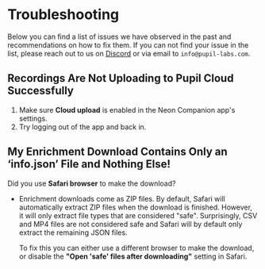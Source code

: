 # Troubleshooting

Below you can find a list of issues we have observed in the past and recommendations on how to fix them. If you can not find your issue in the list, please reach out to us on [Discord](https://pupil-labs.com/chat/) or via email to `info@pupil-labs.com`.

## Recordings Are Not Uploading to Pupil Cloud Successfully

1. Make sure **Cloud upload** is enabled in the Neon Companion app's settings.
1. Try logging out of the app and back in.

## My Enrichment Download Contains Only an ‘info.json’ File and Nothing Else!

Did you use **Safari browser** to make the download?

- Enrichment downloads come as ZIP files. By default, Safari will automatically extract ZIP files when the download is finished. However, it will only extract file types that are considered "safe". Surprisingly, CSV and MP4 files are not considered safe and Safari will by default only extract the remaining JSON files.

  To fix this you can either use a different browser to make the download, or disable the **"Open 'safe' files after downloading"** setting in Safari.
